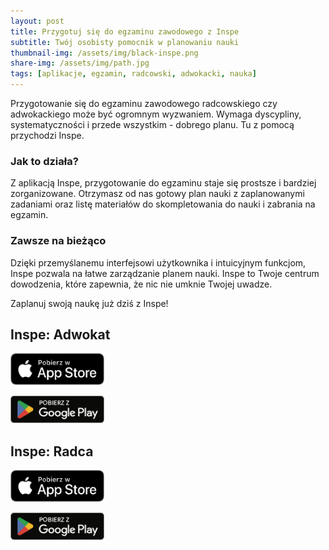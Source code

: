 ```yaml
---
layout: post
title: Przygotuj się do egzaminu zawodowego z Inspe
subtitle: Twój osobisty pomocnik w planowaniu nauki
thumbnail-img: /assets/img/black-inspe.png
share-img: /assets/img/path.jpg
tags: [aplikacje, egzamin, radcowski, adwokacki, nauka]
---
```


Przygotowanie się do egzaminu zawodowego radcowskiego czy adwokackiego może być ogromnym wyzwaniem. Wymaga dyscypliny, systematyczności i przede wszystkim - dobrego planu. Tu z pomocą przychodzi Inspe.

### Jak to działa?

Z aplikacją Inspe, przygotowanie do egzaminu staje się prostsze i bardziej zorganizowane. Otrzymasz od nas gotowy plan nauki z zaplanowanymi zadaniami oraz listę materiałów do skompletowania do nauki i zabrania na egzamin.

### Zawsze na bieżąco

Dzięki przemyślanemu interfejsowi użytkownika i intuicyjnym funkcjom, Inspe pozwala na łatwe zarządzanie planem nauki. Inspe to Twoje centrum dowodzenia, które zapewnia, że nic nie umknie Twojej uwadze.

Zaplanuj swoją naukę już dziś z Inspe!

## Inspe: Adwokat

[<img src="/assets/img/app-store-badge.png" alt="Pobierz w Apple App Store" width="150">](https://apps.apple.com/us/app/inspe-adwokat/id6470683885)

[<img src="/assets/img/google-play-badge.png" alt="Pobierz w Google Play Store" width="150">](https://play.google.com/store/apps/details?id=pl.yeyego.inspe.adwokat.aplikant.adwokacki)

## Inspe: Radca

[<img src="/assets/img/app-store-badge.png" alt="Pobierz w Apple App Store" width="150">](https://apps.apple.com/us/app/inspe-radca/id6471948231)

[<img src="/assets/img/google-play-badge.png" alt="Pobierz w Google Play Store" width="150">](https://play.google.com/store/apps/details?id=pl.yeyego.inspe.radca.aplikant.radcowski)
